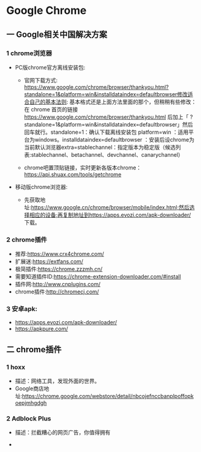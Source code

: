 # Google Chrome
## 一 Google相关中国解决方案

### 1 chrome浏览器

- PC版chrome官方离线安装包:
  - 官网下载方式: https://www.google.com/chrome/browser/thankyou.html?standalone=1&platform=win&installdataindex=defaultbrowser修改适合自己的基本法则:
    基本格式还是上面方法里面的那个，但稍稍有些修改：在 chrome 首页的链接 https://www.google.com/chrome/browser/thankyou.html 后加上「 ?standalone=1&platform=win&installdataindex=defaultbrowser」然后回车就行。standalone=1：确认下载离线安装包 platform=win ：适用平台为windows。installdataindex=defaultbrowser ：安装后设chrome为当前默认浏览器extra=stablechannel：指定版本为稳定版（候选列表:stablechannel、betachannel、devchannel、canarychannel）

  - chrome吧置顶贴链接，实时更新各版本chrome：https://api.shuax.com/tools/getchrome

- 移动版chrome浏览器:
  - 先获取地址:https://www.google.cn/chrome/browser/mobile/index.html;然后选择相应的设备;再复制地址到https://apps.evozi.com/apk-downloader/ 下载。

### 2 chrome插件
- 推荐:https://www.crx4chrome.com/
- 扩展迷:https://extfans.com/
- 极简插件:https://chrome.zzzmh.cn/
- 需要知道插件ID:https://chrome-extension-downloader.com/#install
- 插件网:http://www.cnplugins.com/
- chrome插件:http://chromecj.com/

### 3 安卓apk:

- https://apps.evozi.com/apk-downloader/
- https://apkpure.com/



## 二 chrome插件

### 1 hoxx
- 描述：网络工具，发现外面的世界。
- Google商店地址:https://chrome.google.com/webstore/detail/nbcojefnccbanplpoffopkoepjmhgdgh

### 2 Adblock Plus

- 描述：拦截糟心的网页广告，你值得拥有

- 